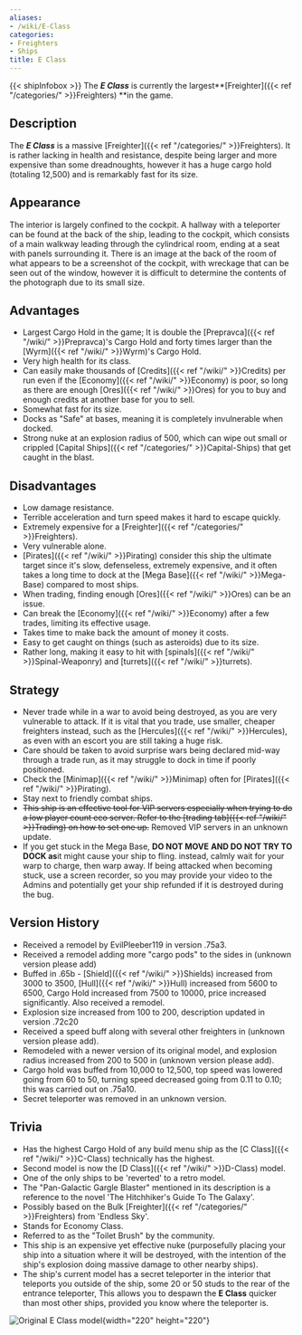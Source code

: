 ```yaml
---
aliases:
- /wiki/E-Class
categories:
- Freighters
- Ships
title: E Class
---
```


{{< shipInfobox >}} The **_E Class_** is currently the largest**[Freighter]({{< ref "/categories/" >}}Freighters) **in the game. 

## Description

The **_E Class_** is a massive [Freighter]({{< ref "/categories/" >}}Freighters). It is rather lacking in health and resistance, despite being larger and more expensive than some dreadnoughts, however it has a huge cargo hold (totaling 12,500) and is remarkably fast for its size.

## Appearance

The interior is largely confined to the cockpit. A hallway with a teleporter can be found at the back of the ship, leading to the cockpit, which consists of a main walkway leading through the cylindrical room, ending at a seat with panels surrounding it. There is an image at the back of the room of what appears to be a screenshot of the cockpit, with wreckage that can be seen out of the window, however it is difficult to determine the contents of the photograph due to its small size.

## Advantages

- Largest Cargo Hold in the game; It is double the [Prepravca]({{< ref "/wiki/" >}}Prepravca)'s Cargo Hold and forty times larger than the [Wyrm]({{< ref "/wiki/" >}}Wyrm)'s Cargo Hold.
- Very high health for its class.
- Can easily make thousands of [Credits]({{< ref "/wiki/" >}}Credits) per run even if the [Economy]({{< ref "/wiki/" >}}Economy) is poor, so long as there are enough [Ores]({{< ref "/wiki/" >}}Ores) for you to buy and enough credits at another base for you to sell.
- Somewhat fast for its size.
- Docks as "Safe" at bases, meaning it is completely invulnerable when docked.
- Strong nuke at an explosion radius of 500, which can wipe out small or crippled [Capital Ships]({{< ref "/categories/" >}}Capital-Ships) that get caught in the blast.

## Disadvantages

- Low damage resistance.
- Terrible acceleration and turn speed makes it hard to escape quickly.
- Extremely expensive for a [Freighter]({{< ref "/categories/" >}}Freighters).
- Very vulnerable alone.
- [Pirates]({{< ref "/wiki/" >}}Pirating) consider this ship the ultimate target since it's slow, defenseless, extremely expensive, and it often takes a long time to dock at the [Mega Base]({{< ref "/wiki/" >}}Mega-Base) compared to most ships.
- When trading, finding enough [Ores]({{< ref "/wiki/" >}}Ores) can be an issue.
- Can break the [Economy]({{< ref "/wiki/" >}}Economy) after a few trades, limiting its effective usage.
- Takes time to make back the amount of money it costs.
- Easy to get caught on things (such as asteroids) due to its size.
- Rather long, making it easy to hit with [spinals]({{< ref "/wiki/" >}}Spinal-Weaponry) and [turrets]({{< ref "/wiki/" >}}turrets).

## Strategy

- Never trade while in a war to avoid being destroyed, as you are very vulnerable to attack. If it is vital that you trade, use smaller, cheaper freighters instead, such as the [Hercules]({{< ref "/wiki/" >}}Hercules), as even with an escort you are still taking a huge risk.
- Care should be taken to avoid surprise wars being declared mid-way through a trade run, as it may struggle to dock in time if poorly positioned.
- Check the [Minimap]({{< ref "/wiki/" >}}Minimap) often for [Pirates]({{< ref "/wiki/" >}}Pirating).
- Stay next to friendly combat ships.
- <s>This ship is an effective tool for VIP servers especially when trying to do a low player count eco server. Refer to the [trading tab]({{< ref "/wiki/" >}}Trading) on how to set one up.</s> Removed VIP servers in an unknown update.
- If you get stuck in the Mega Base, **DO NOT MOVE** **AND DO NOT TRY TO DOCK as**it might cause your ship to fling. instead, calmly wait for your warp to charge, then warp away. If being attacked when becoming stuck, use a screen recorder, so you may provide your video to the Admins and potentially get your ship refunded if it is destroyed during the bug.

## Version History 

- Received a remodel by EvilPleeber119 in version .75a3.
- Received a remodel adding more "cargo pods" to the sides in (unknown version please add)
- Buffed in .65b - [Shield]({{< ref "/wiki/" >}}Shields) increased from 3000 to 3500, [Hull]({{< ref "/wiki/" >}}Hull) increased from 5600 to 6500, Cargo Hold increased from 7500 to 10000, price increased significantly. Also received a remodel.
- Explosion size increased from 100 to 200, description updated in version .72c20
- Received a speed buff along with several other freighters in (unknown version please add).
- Remodeled with a newer version of its original model, and explosion radius increased from 200 to 500 in (unknown version please add).
- Cargo hold was buffed from 10,000 to 12,500, top speed was lowered going from 60 to 50, turning speed decreased going from 0.11 to 0.10; this was carried out on .75a10.
- Secret teleporter was removed in an unknown version.

## Trivia

- Has the highest Cargo Hold of any build menu ship as the [C Class]({{< ref "/wiki/" >}}C-Class) technically has the highest.
- Second model is now the [D Class]({{< ref "/wiki/" >}}D-Class) model.
- One of the only ships to be 'reverted' to a retro model.
- The "Pan-Galactic Gargle Blaster" mentioned in its description is a reference to the novel 'The Hitchhiker's Guide To The Galaxy'.
- Possibly based on the Bulk [Freighter]({{< ref "/categories/" >}}Freighters) from 'Endless Sky'.
- Stands for Economy Class.
- Referred to as the "Toilet Brush" by the community.
- This ship is an expensive yet effective nuke (purposefully placing your ship into a situation where it will be destroyed, with the intention of the ship's explosion doing massive damage to other nearby ships).
- The ship's current model has a secret teleporter in the interior that teleports you outside of the ship, some 20 or 50 studs to the rear of the entrance teleporter, This allows you to despawn the **E Class** quicker than most other ships, provided you know where the teleporter is.

![Original E Class
model](E_class.png "Original E Class model"){width="220" height="220"}